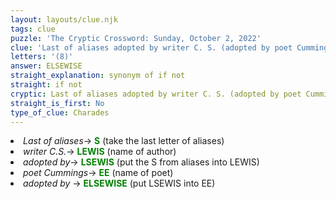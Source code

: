```yaml
---
layout: layouts/clue.njk
tags: clue
puzzle: 'The Cryptic Crossword: Sunday, October 2, 2022'
clue: 'Last of aliases adopted by writer C. S. (adopted by poet Cummings if not)'
letters: '(8)'
answer: ELSEWISE
straight_explanation: synonym of if not
straight: if not
cryptic: Last of aliases adopted by writer C. S. (adopted by poet Cummings
straight_is_first: No
type_of_clue: Charades
---
```

<li><i>Last of aliases</i>→ <span style="color:green"><b> S</b></span> (take the last letter of aliases)</li>
<li><i>writer C.S.</i>→ <span style="color:green"><b> LEWIS</b></span> (name of author)</li>
<li><i>adopted by</i>→ <span style="color:green"><b> LSEWIS</b></span> (put the S from aliases into LEWIS)</li>
<li><i>poet Cummings</i>→ <span style="color:green"><b> EE</b></span> (name of poet)</li>
<li><i>adopted by </i>→ <span style="color:green"><b> ELSEWISE</b></span> (put LSEWIS into EE)</li>

